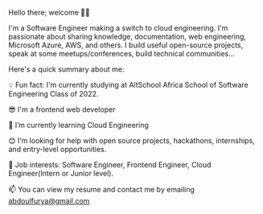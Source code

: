 















Hello there; welcome 👋🏾

I'm a Software Engineer making a switch to cloud engineering. I'm passionate about sharing knowledge, documentation, web engineering, Microsoft Azure, AWS, and others. I build useful open-source projects, speak at some meetups/conferences, build technical communities...

Here's a quick summary about me:

💡 Fun fact: I'm currently studying at AltSchool Africa School of Software Engineering Class of 2022.

😎 I'm a frontend web developer

🌱 I’m currently learning Cloud Engineering

😊 I’m looking for help with open source projects, hackathons, internships, and entry-level opportunities.

💼 Job interests: Software Engineer, Frontend Engineer, Cloud Engineer(Intern or Junior level).

📫 You can view my resume and contact me by emailing abdoulfurya@gmail.com
